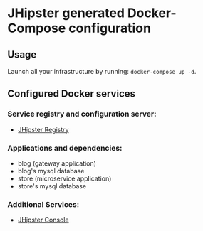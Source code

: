 # JHipster generated Docker-Compose configuration

## Usage

Launch all your infrastructure by running: `docker-compose up -d`.

## Configured Docker services

### Service registry and configuration server:
- [JHipster Registry](http://localhost:8761)

### Applications and dependencies:
- blog (gateway application)
- blog's mysql database
- store (microservice application)
- store's mysql database

### Additional Services:

- [JHipster Console](http://localhost:5601)
